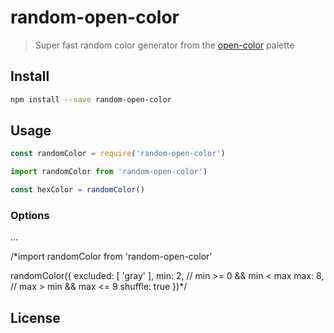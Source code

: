 # random-open-color

> Super fast random color generator from the [open-color](https://github.com/yeun/open-color) palette

## Install

```bash
npm install --save random-open-color
```

## Usage

```javascript
const randomColor = require('random-open-color')

import randomColor from 'random-open-color')

const hexColor = randomColor()
```
### Options

...

/*import randomColor from 'random-open-color'

randomColor({
  excluded: [
    'gray'
  ],
  min: 2, // min >= 0 && min < max
  max: 8, // max > min && max <= 9
  shuffle: true
})*/

## License
